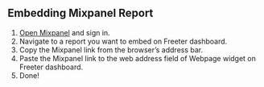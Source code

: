 ## Embedding Mixpanel Report

1. <a href="{{ curItem.homeUrl|e }}" rel="nofollow" target="_blank">Open Mixpanel</a> and sign in.
2. Navigate to a report you want to embed on Freeter dashboard.
3. Copy the Mixpanel link from the browser’s address bar.
4. Paste the Mixpanel link to the web address field of Webpage widget on Freeter dashboard.
5. Done!
